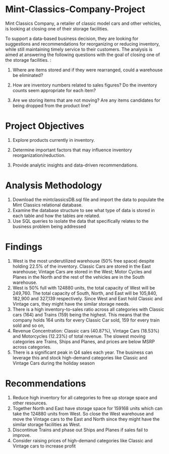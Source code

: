 # Mint-Classics-Company-Project
Mint Classics Company, a retailer of classic model cars and other vehicles, is looking at closing one of their storage facilities. 

To support a data-based business decision, they are looking for suggestions and recommendations for reorganizing or reducing inventory, while still maintaining timely service to their customers. 
The analysis is aimed at answering the following questions with the goal of closing one of the storage facilities. :

1) Where are items stored and if they were rearranged, could a warehouse be eliminated?

2) How are inventory numbers related to sales figures? Do the inventory counts seem appropriate for each item?

3) Are we storing items that are not moving? Are any items candidates for being dropped from the product line?

# Project Objectives

1. Explore products currently in inventory.

2. Determine important factors that may influence inventory reorganization/reduction.

3. Provide analytic insights and data-driven recommendations.

# Analysis Methodology
1. Download the mintclassicsDB.sql file and import the data to populate the Mint Classics relational database. 
2. Examine the database structure to see what type of data is stored in each table and how the tables are related.
3. Use SQL queries to isolate the data that specifically relates to the business problem being addressed
   
# Findings
1. West is the most underutilized warehouse (50% free space) despite holding 22.5% of the inventory. Classic Cars are stored in the East warehouse; Vintage Cars are stored in the West; Motor Cycles and Planes in the North and the rest of the vehicles are in the South warehouse.
2. West is 50% full with 124880 units, the total capacity of West will be 249,760. The total capacity of South, North, and East will be 105,840, 182,900 and 327,139 respectively. Since West and East hold Classic and Vintage cars, they might have the similar storage needs.
3. There is a high inventory-to-sales ratio across all categories with Classic cars (164) and Trains (159) being the highest. This means that the company holds 164 units for every Classic Car sold, 159 for every train sold and so on,
4. Revenue Concentration: Classic cars (40.87%), Vintage Cars (18.53%) and Motorcycles (12.23%) of total revenue. The slowest moving categories are Trains, Ships and Planes, and prices are below MSRP across categories.
5. There is a significant peak in Q4 sales each year. The business can leverage this and stock high-demand categories like Classic and Vintage Cars during the holiday season

# Recommendations 
1. Reduce high inventory for all categories to free up storage space and other resources.
2. Together North and East have storage space for 159168 units which can take the 124880 units from West. So close the West warehouse and move the Vintage cars to the East and North since they might have the similar storage facilities as West.
3. Discontinue Trains and phase out Ships and Planes if sales fail to improve.
4. Consider raising prices of high-demand categories like Classic and Vintage cars to increase profit
